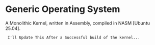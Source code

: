 # Generic Operating System
A Monolithic Kernel, written in Assembly, compiled in NASM [Ubuntu 25.04].


```
 I'll Update This After a Successful build of the kernel...
```
